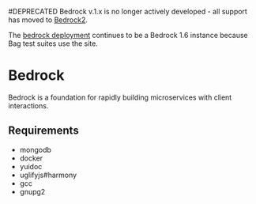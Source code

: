 #DEPRECATED
Bedrock v.1.x is no longer actively developed - all support has moved to [Bedrock2](https://github.com/brettonw/Bedrock2).

The [bedrock deployment](https://bedrock.brettonw.com) continues to be a Bedrock 1.6 instance because Bag test suites use the site.

# Bedrock
Bedrock is a foundation for rapidly building microservices with client interactions.

## Requirements
* mongodb
* docker
* yuidoc
* uglifyjs#harmony
* gcc
* gnupg2
